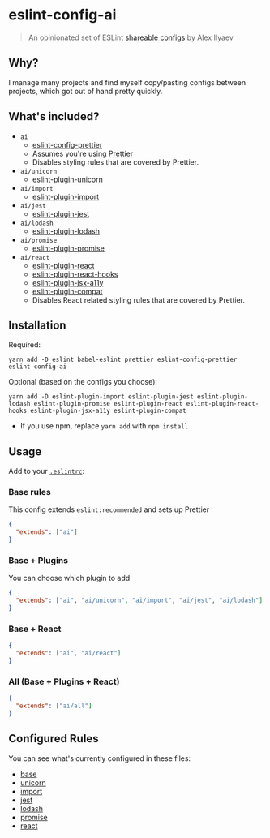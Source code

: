 # eslint-config-ai

> An opinionated set of ESLint [shareable configs](http://eslint.org/docs/developer-guide/shareable-configs.html)
> by Alex Ilyaev

## Why?

I manage many projects and find myself copy/pasting configs between projects, which got out of hand
pretty quickly.

## What's included?

- `ai`
  - [eslint-config-prettier](https://github.com/prettier/eslint-config-prettier)
  - Assumes you're using [Prettier](https://github.com/prettier/prettier)
  - Disables styling rules that are covered by Prettier.
- `ai/unicorn`
  - [eslint-plugin-unicorn](https://github.com/sindresorhus/eslint-plugin-unicorn)
- `ai/import`
  - [eslint-plugin-import](https://github.com/benmosher/eslint-plugin-import)
- `ai/jest`
  - [eslint-plugin-jest](https://github.com/jest-community/eslint-plugin-jest)
- `ai/lodash`
  - [eslint-plugin-lodash](https://github.com/wix/eslint-plugin-lodash)
- `ai/promise`
  - [eslint-plugin-promise](https://github.com/xjamundx/eslint-plugin-promise)
- `ai/react`
  - [eslint-plugin-react](https://github.com/yannickcr/eslint-plugin-react)
  - [eslint-plugin-react-hooks](https://github.com/facebook/react/tree/master/packages/eslint-plugin-react-hooks)
  - [eslint-plugin-jsx-a11y](https://github.com/jsx-eslint/eslint-plugin-jsx-a11y)
  - [eslint-plugin-compat](https://github.com/amilajack/eslint-plugin-compat)
  - Disables React related styling rules that are covered by Prettier.

## Installation

Required:

```shell
yarn add -D eslint babel-eslint prettier eslint-config-prettier eslint-config-ai
```

Optional (based on the configs you choose):

```shell
yarn add -D eslint-plugin-import eslint-plugin-jest eslint-plugin-lodash eslint-plugin-promise eslint-plugin-react eslint-plugin-react-hooks eslint-plugin-jsx-a11y eslint-plugin-compat
```

- If you use npm, replace `yarn add` with `npm install`

## Usage

Add to your [`.eslintrc`](http://eslint.org/docs/user-guide/configuring):

### Base rules

This config extends `eslint:recommended` and sets up Prettier

```json
{
  "extends": ["ai"]
}
```

### Base + Plugins

You can choose which plugin to add

```json
{
  "extends": ["ai", "ai/unicorn", "ai/import", "ai/jest", "ai/lodash"]
}
```

### Base + React

```json
{
  "extends": ["ai", "ai/react"]
}
```

### All (Base + Plugins + React)

```json
{
  "extends": ["ai/all"]
}
```

## Configured Rules

You can see what's currently configured in these files:

- [base](./base.js)
- [unicorn](./unicorn.js)
- [import](./import.js)
- [jest](./jest.js)
- [lodash](./lodash.js)
- [promise](./promise.js)
- [react](./react.js)
